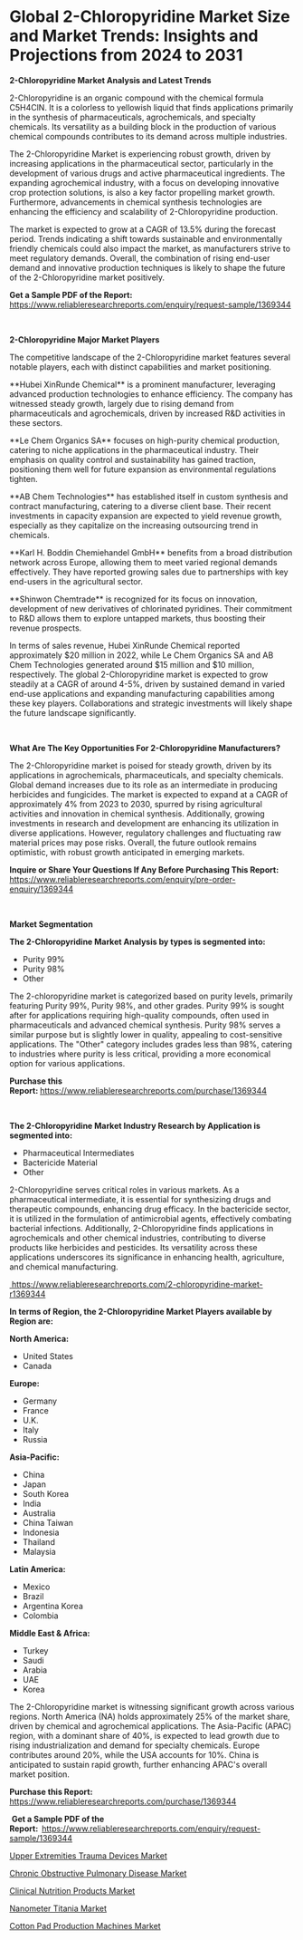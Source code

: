 <p><h1>Global 2-Chloropyridine Market Size and Market Trends: Insights and Projections from 2024 to 2031</h1></p><p><strong>2-Chloropyridine Market Analysis and Latest Trends</strong></p>
<p><p>2-Chloropyridine is an organic compound with the chemical formula C5H4ClN. It is a colorless to yellowish liquid that finds applications primarily in the synthesis of pharmaceuticals, agrochemicals, and specialty chemicals. Its versatility as a building block in the production of various chemical compounds contributes to its demand across multiple industries.</p><p>The 2-Chloropyridine Market is experiencing robust growth, driven by increasing applications in the pharmaceutical sector, particularly in the development of various drugs and active pharmaceutical ingredients. The expanding agrochemical industry, with a focus on developing innovative crop protection solutions, is also a key factor propelling market growth. Furthermore, advancements in chemical synthesis technologies are enhancing the efficiency and scalability of 2-Chloropyridine production.</p><p>The market is expected to grow at a CAGR of 13.5% during the forecast period. Trends indicating a shift towards sustainable and environmentally friendly chemicals could also impact the market, as manufacturers strive to meet regulatory demands. Overall, the combination of rising end-user demand and innovative production techniques is likely to shape the future of the 2-Chloropyridine market positively.</p></p>
<p><strong>Get a Sample PDF of the Report:&nbsp;</strong> <a href="https://www.reliableresearchreports.com/enquiry/request-sample/1369344?utm_campaign=5&utm_medium=2&utm_source=Github&utm_content=ia&utm_term=06122024&utm_id=2-chloropyridine">https://www.reliableresearchreports.com/enquiry/request-sample/1369344</a></p>
<p>&nbsp;</p>
<p><strong>2-Chloropyridine Major Market Players</strong></p>
<p><p>The competitive landscape of the 2-Chloropyridine market features several notable players, each with distinct capabilities and market positioning. </p><p>**Hubei XinRunde Chemical** is a prominent manufacturer, leveraging advanced production technologies to enhance efficiency. The company has witnessed steady growth, largely due to rising demand from pharmaceuticals and agrochemicals, driven by increased R&D activities in these sectors.</p><p>**Le Chem Organics SA** focuses on high-purity chemical production, catering to niche applications in the pharmaceutical industry. Their emphasis on quality control and sustainability has gained traction, positioning them well for future expansion as environmental regulations tighten.</p><p>**AB Chem Technologies** has established itself in custom synthesis and contract manufacturing, catering to a diverse client base. Their recent investments in capacity expansion are expected to yield revenue growth, especially as they capitalize on the increasing outsourcing trend in chemicals.</p><p>**Karl H. Boddin Chemiehandel GmbH** benefits from a broad distribution network across Europe, allowing them to meet varied regional demands effectively. They have reported growing sales due to partnerships with key end-users in the agricultural sector.</p><p>**Shinwon Chemtrade** is recognized for its focus on innovation, development of new derivatives of chlorinated pyridines. Their commitment to R&D allows them to explore untapped markets, thus boosting their revenue prospects.</p><p>In terms of sales revenue, Hubei XinRunde Chemical reported approximately $20 million in 2022, while Le Chem Organics SA and AB Chem Technologies generated around $15 million and $10 million, respectively. The global 2-Chloropyridine market is expected to grow steadily at a CAGR of around 4-5%, driven by sustained demand in varied end-use applications and expanding manufacturing capabilities among these key players. Collaborations and strategic investments will likely shape the future landscape significantly.</p></p>
<p>&nbsp;</p>
<p><strong>What Are The Key Opportunities For 2-Chloropyridine Manufacturers?</strong></p>
<p><p>The 2-Chloropyridine market is poised for steady growth, driven by its applications in agrochemicals, pharmaceuticals, and specialty chemicals. Global demand increases due to its role as an intermediate in producing herbicides and fungicides. The market is expected to expand at a CAGR of approximately 4% from 2023 to 2030, spurred by rising agricultural activities and innovation in chemical synthesis. Additionally, growing investments in research and development are enhancing its utilization in diverse applications. However, regulatory challenges and fluctuating raw material prices may pose risks. Overall, the future outlook remains optimistic, with robust growth anticipated in emerging markets.</p></p>
<p><strong>Inquire or Share Your Questions If Any Before Purchasing This Report:</strong> <a href="https://www.reliableresearchreports.com/enquiry/pre-order-enquiry/1369344?utm_campaign=5&utm_medium=2&utm_source=Github&utm_content=ia&utm_term=06122024&utm_id=2-chloropyridine">https://www.reliableresearchreports.com/enquiry/pre-order-enquiry/1369344</a></p>
<p>&nbsp;</p>
<p><strong>Market Segmentation</strong></p>
<p><strong>The 2-Chloropyridine Market Analysis by types is segmented into:</strong></p>
<p><ul><li>Purity 99%</li><li>Purity 98%</li><li>Other</li></ul></p>
<p><p>The 2-chloropyridine market is categorized based on purity levels, primarily featuring Purity 99%, Purity 98%, and other grades. Purity 99% is sought after for applications requiring high-quality compounds, often used in pharmaceuticals and advanced chemical synthesis. Purity 98% serves a similar purpose but is slightly lower in quality, appealing to cost-sensitive applications. The "Other" category includes grades less than 98%, catering to industries where purity is less critical, providing a more economical option for various applications.</p></p>
<p><strong>Purchase this Report:&nbsp;</strong><a href="https://www.reliableresearchreports.com/purchase/1369344?utm_campaign=5&utm_medium=2&utm_source=Github&utm_content=ia&utm_term=06122024&utm_id=2-chloropyridine">https://www.reliableresearchreports.com/purchase/1369344</a></p>
<p>&nbsp;</p>
<p><strong>The 2-Chloropyridine Market Industry Research by Application is segmented into:</strong></p>
<p><ul><li>Pharmaceutical Intermediates</li><li>Bactericide Material</li><li>Other</li></ul></p>
<p><p>2-Chloropyridine serves critical roles in various markets. As a pharmaceutical intermediate, it is essential for synthesizing drugs and therapeutic compounds, enhancing drug efficacy. In the bactericide sector, it is utilized in the formulation of antimicrobial agents, effectively combating bacterial infections. Additionally, 2-Chloropyridine finds applications in agrochemicals and other chemical industries, contributing to diverse products like herbicides and pesticides. Its versatility across these applications underscores its significance in enhancing health, agriculture, and chemical manufacturing.</p></p>
<p><a href="https://www.reliableresearchreports.com/2-chloropyridine-market-r1369344?utm_campaign=5&utm_medium=2&utm_source=Github&utm_content=ia&utm_term=06122024&utm_id=2-chloropyridine">&nbsp;https://www.reliableresearchreports.com/2-chloropyridine-market-r1369344</a></p>
<p><strong>In terms of Region, the 2-Chloropyridine Market Players available by Region are:</strong></p>
<p>
    <p> <strong> North America: </strong>
        <ul>
            <li>United States</li>
            <li>Canada</li>
        </ul>
        </p> 
    <p> <strong> Europe: </strong>
        <ul>
            <li>Germany</li>
            <li>France</li>
            <li>U.K.</li>
            <li>Italy</li>
            <li>Russia</li>
        </ul>
        </p> 
    <p> <strong> Asia-Pacific: </strong>
        <ul>
            <li>China</li>
            <li>Japan</li>
            <li>South Korea</li>
            <li>India</li>
            <li>Australia</li>
            <li>China Taiwan</li>
            <li>Indonesia</li>
            <li>Thailand</li>
            <li>Malaysia</li>
        </ul>
        </p> 
    <p> <strong> Latin America: </strong>
        <ul>
            <li>Mexico</li>
            <li>Brazil</li>
            <li>Argentina Korea</li>
            <li>Colombia</li>
        </ul>
        </p> 
    <p> <strong> Middle East & Africa: </strong>
        <ul>
            <li>Turkey</li>
            <li>Saudi</li>
            <li>Arabia</li>
            <li>UAE</li>
            <li>Korea</li>
        </ul>
    </p>
    </p>
<p><p>The 2-Chloropyridine market is witnessing significant growth across various regions. North America (NA) holds approximately 25% of the market share, driven by chemical and agrochemical applications. The Asia-Pacific (APAC) region, with a dominant share of 40%, is expected to lead growth due to rising industrialization and demand for specialty chemicals. Europe contributes around 20%, while the USA accounts for 10%. China is anticipated to sustain rapid growth, further enhancing APAC's overall market position.</p></p>
<p><strong>Purchase this Report: </strong><a href="https://www.reliableresearchreports.com/purchase/1369344?utm_campaign=5&utm_medium=2&utm_source=Github&utm_content=ia&utm_term=06122024&utm_id=2-chloropyridine">https://www.reliableresearchreports.com/purchase/1369344</a></p>
<p>&nbsp;<strong>Get a Sample PDF of the Report:&nbsp;&nbsp;</strong><a href="https://www.reliableresearchreports.com/enquiry/request-sample/1369344?utm_campaign=5&utm_medium=2&utm_source=Github&utm_content=ia&utm_term=06122024&utm_id=2-chloropyridine">https://www.reliableresearchreports.com/enquiry/request-sample/1369344</a></p>
<p><strong></strong></p>
<p><p><a href="https://issuu.com/reportprime-2/docs/upper-extremities-trauma-devices-market-size-2030.?utm_campaign=5&utm_medium=2&utm_source=Github&utm_content=ia&utm_term=06122024&utm_id=2-chloropyridine">Upper Extremities Trauma Devices Market</a></p><p><a href="https://www.linkedin.com/pulse/chronic-obstructive-pulmonary-disease-market-demand-revenue-ay54e?utm_campaign=5&utm_medium=2&utm_source=Github&utm_content=ia&utm_term=06122024&utm_id=2-chloropyridine">Chronic Obstructive Pulmonary Disease Market</a></p><p><a href="https://www.linkedin.com/pulse/latest-market-analysis-shows-clinical-nutrition-products-poised-f1ydc?utm_campaign=5&utm_medium=2&utm_source=Github&utm_content=ia&utm_term=06122024&utm_id=2-chloropyridine">Clinical Nutrition Products Market</a></p><p><a href="https://github.com/lylyparadise/Market-Research-Report-List-5/blob/main/nanometer-titania-market.md?utm_campaign=5&utm_medium=2&utm_source=Github&utm_content=ia&utm_term=06122024&utm_id=2-chloropyridine">Nanometer Titania Market</a></p><p><a href="https://github.com/GroverBarry/Market-Research-Report-List-7/blob/main/cotton-pad-production-machines-market.md?utm_campaign=5&utm_medium=2&utm_source=Github&utm_content=ia&utm_term=06122024&utm_id=2-chloropyridine">Cotton Pad Production Machines Market</a></p></p>